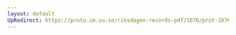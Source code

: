 ```yaml
---
layout: default
UpRedirect: https://pruto.im.uu.se/riksdagen-records-pdf/1876/prot-1876--ak--031/prot-1876--ak--031_001.pdf
---
```

